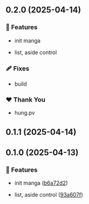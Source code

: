 ## 0.2.0 (2025-04-14)

### 🚀 Features

- init manga

- list, aside control

### 🩹 Fixes

- build

### ❤️ Thank You

- hung.pv

## 0.1.1 (2025-04-14)

## 0.1.0 (2025-04-13)

### 🚀 Features

- init manga ([b6a72d2](https://github.com/hung4564/vue-library/commit/b6a72d2))

- list, aside control ([93a607f](https://github.com/hung4564/vue-library/commit/93a607f))
